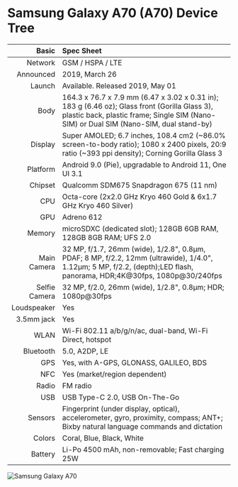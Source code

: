 # Samsung Galaxy A70 (A70) Device Tree

Basic         |Spec Sheet
-------------:|:-------------------------------------------------------------------------------------------------------------------------------------------------------
Network	      | GSM / HSPA / LTE
Announced     |2019, March 26
Launch	      |Available. Released 2019, May 01
Body	      |164.3 x 76.7 x 7.9 mm (6.47 x 3.02 x 0.31 in); 183 g (6.46 oz); Glass front (Gorilla Glass 3), plastic back, plastic frame; Single SIM (Nano-SIM) or Dual SIM (Nano-SIM, dual stand-by)
Display	      |Super AMOLED; 6.7 inches, 108.4 cm2 (~86.0% screen-to-body ratio); 1080 x 2400 pixels, 20:9 ratio (~393 ppi density); Corning Gorilla Glass 3
Platform      |Android 9.0 (Pie), upgradable to Android 11, One UI 3.1
Chipset	      |Qualcomm SDM675 Snapdragon 675 (11 nm)
CPU	      |Octa-core (2x2.0 GHz Kryo 460 Gold & 6x1.7 GHz Kryo 460 Silver)
GPU	      |Adreno 612
Memory	      |microSDXC (dedicated slot); 128GB 6GB RAM, 128GB 8GB RAM; UFS 2.0
Main Camera   |32 MP, f/1.7, 26mm (wide), 1/2.8", 0.8µm, PDAF; 8 MP, f/2.2, 12mm (ultrawide), 1/4.0", 1.12µm; 5 MP, f/2.2, (depth);LED flash, panorama, HDR;4K@30fps, 1080p@30/240fps
Selfie Camera |32 MP, f/2.0, 26mm (wide), 1/2.8", 0.8µm; HDR; 1080p@30fps
Loudspeaker   |Yes
3.5mm jack    |Yes
WLAN	      |Wi-Fi 802.11 a/b/g/n/ac, dual-band, Wi-Fi Direct, hotspot
Bluetooth     |5.0, A2DP, LE
GPS	      |Yes, with A-GPS, GLONASS, GALILEO, BDS
NFC           |Yes (market/region dependent)
Radio	      |FM radio
USB	      |USB Type-C 2.0, USB On-The-Go
Sensors	      |Fingerprint (under display, optical), accelerometer, gyro, proximity, compass; ANT+; Bixby natural language commands and dictation
Colors 	      |Coral, Blue, Black, White
Battery       |Li-Po 4500 mAh, non-removable; Fast charging 25W

![Samsung Galaxy A70](https://fdn2.gsmarena.com/vv/pics/samsung/samsung-galaxy-a70-1.jpg "Samsung Galaxy A70")
